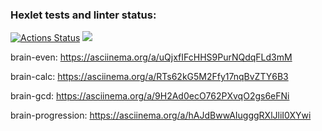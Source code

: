 ### Hexlet tests and linter status:
[![Actions Status](https://github.com/yutanov/python-project-lvl1/workflows/hexlet-check/badge.svg)](https://github.com/yutanov/python-project-lvl1/actions)
<a href="https://codeclimate.com/github/codeclimate/codeclimate/maintainability"><img src="https://api.codeclimate.com/v1/badges/a99a88d28ad37a79dbf6/maintainability" /></a>

brain-even:
https://asciinema.org/a/uQjxfIFcHHS9PurNQdqFLd3mM

brain-calc:
https://asciinema.org/a/RTs62kG5M2Ffy17nqBvZTY6B3

brain-gcd:
https://asciinema.org/a/9H2Ad0ecO762PXvqO2gs6eFNi

brain-progression:
https://asciinema.org/a/hAJdBwwAIugggRXlJliI0XYwi
